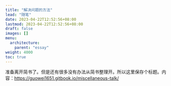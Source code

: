 ```yaml
---
title: "解决问题的方法"
lead: "随笔"
date: 2023-04-22T12:52:56+08:00
lastmod: 2023-04-22T12:52:56+08:00
draft: false
images: []
menu:
  architecture:
    parent: "essay"
weight: 4000
toc: true
---
```


准备离开简书了。但是还有很多没有办法从简书整理开。所以这里保存个标题。内容：https://guowei1651.gitbook.io/miscellaneous-talk/
